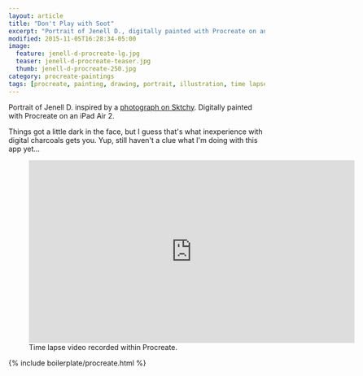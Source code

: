 ```yaml
---
layout: article
title: "Don't Play with Soot"
excerpt: "Portrait of Jenell D., digitally painted with Procreate on an iPad."
modified: 2015-11-05T16:28:34-05:00
image: 
  feature: jenell-d-procreate-lg.jpg
  teaser: jenell-d-procreate-teaser.jpg
  thumb: jenell-d-procreate-250.jpg
category: procreate-paintings
tags: [procreate, painting, drawing, portrait, illustration, time lapse, sktchy, black and white]
---
```


Portrait of Jenell D. inspired by a [photograph on Sktchy](http://sktchy.com/7i99Kc). Digitally painted with Procreate on an iPad Air 2. 

Things got a little dark in the face, but I guess that's what inexperience with digital charcoals gets you. Yup, still haven't a clue what I'm doing with this app yet...

<figure>
  <iframe width="640" height="360" src="https://www.youtube-nocookie.com/embed/A7ZlCZt9SoQ?controls=0&amp;showinfo=0" frameborder="0" allowfullscreen></iframe>
  <figcaption>Time lapse video recorded within Procreate.</figcaption>
</figure>

{% include boilerplate/procreate.html %}
